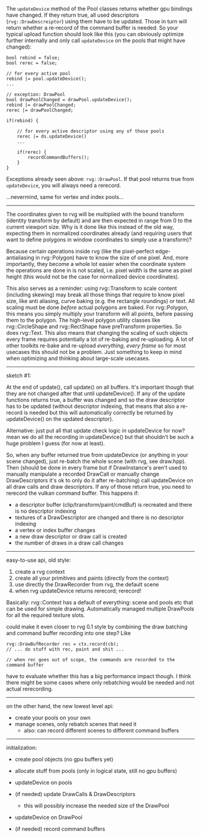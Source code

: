 The `updateDevice` method of the Pool classes returns whether gpu
bindings have changed. If they return true, all used descriptors 
(`rvg::DrawDescreiptor`) using them have to be updated. Those
in turn will return whether a re-record of the command buffer is needed.
So your typical upload function should look like this (you can
obviously optimize further internally and only call `updateDevice`
on the pools that might have changed):

```
bool rebind = false;
bool rerec = false;

// for every active pool
rebind |= pool.updateDevice();
...

// exception: DrawPool
bool drawPoolChanged = drawPool.updateDevice();
rebind |= drawPoolChanged;
rerec |= drawPoolChanged;

if(rebind) {

	// for every active descriptor using any of those pools
	rerec |= ds.updateDevice()
	...

	if(rerec) {
		recordCommandBuffers();
	}
}
```

Exceptions already seen above: `rvg::DrawPool`.
If that pool returns true from `updateDevice`, you will always
need a rerecord.

...nevermind, same for vertex and index pools...

---

The coordinates given to rvg will be multiplied with the bound transform
(identity transform by default) and are then expected in range from
0 to the current viewport size. Why is it done like this instead of
the old way, expecting them in normalized coordinates already (and requiring
users that want to define polygons in window coordinates to simply
use a transform)?

Because certain operations inside rvg (like the pixel-perfect edge-antialiasing 
in rvg::Polygon) have to know the size of one pixel. And, more importantly,
they become a whole lot easier when the coordinate system the operations
are done in is not scaled, i.e. pixel width is the same as pixel height
(this would not be the case for normalized device coordinates).

This also serves as a reminder: using rvg::Transform to scale content (including
skewing) may break all those things that require to know pixel size, like
anti aliasing, curve baking (e.g. the rectangle roundings) or text.
All scaling must be done *before* actual polygons are baked. For rvg::Polygon,
this means you simply multiply your transform will all points, before
passing them to the polygon. The high-level polygon utility classes
like rvg::CircleShape and rvg::RectShape have preTransform properties.
So does rvg::Text. This also means that changing the scaling of such
objects every frame requires potentially a lot of re-baking and re-uploading.
A lot of other toolkits re-bake and re-upload *everything*, *every frame*
so for most usecases this should not be a problem. Just something to keep
in mind when optimizing and thinking about large-scale usecases.

---

sketch #1:

At the end of update(), call update() on all buffers. It's important though
that they are not changed after that until updateDevice(). If any
of the update functions returns true, a buffer was changed and so the
draw descriptor has to be updated (without descriptor indexing, that
means that also a re-record is needed but this will automatically
correctly be returned by updateDevice() on the updated descriptor).

Alternative: just put all that update check logic in updateDevice for now?
mean we do all the recording in updateDevice() but that shouldn't be
such a huge problem I guess (for now at least).

So, when any buffer returned true from updateDevice (or anything
in your scene changed), just re-batch the whole scene (with rvg, see draw.hpp). 
Then (should be done in every frame but if DrawInstance's aren't used to manually manipulate
a recorded DrawCall or manually change DrawDescriptors it's ok to only do it
after re-batching) call updateDevice on all draw calls and draw descriptors.
If any of those return true, you need to rerecord the vulkan command buffer.
This happens if:
- a descriptor buffer (clip/transform/paint/cmdBuf) is recreated and there is no
  descriptor indexing
- textures of a DrawDescriptor are changed and there is no descriptor indexing
- a vertex or index buffer changes
- a new draw descriptor or draw call is created
- the number of draws in a draw call changes

---

easy-to-use api, old style:

1. create a rvg context
2. create all your primitives and paints (directly from the context)
3. use directly the DrawRecorder from rvg, the default scene
4. when rvg updateDevice returns rerecord; rerecord!

Basically: rvg::Context has a default of everything: scene and pools etc
	that can be used for simple drawing. Automatically managed multiple
	DrawPools for all the required texture slots.

could make it even closer to rvg 0.1 style by combining the draw batching
and command buffer recording into one step? Like

```
rvg::DrawBufRecorder rec = ctx.record(cb);
// ... do stuff with rec, paint and shit ...

// when rec goes out of scope, the commands are recorded to the command buffer
```

have to evaluate whether this has a big performance impact though. I think
there might be some cases where only rebatching would be needed and not actual
rerecording.

---

on the other hand, the new lowest level api:

- create your pools on your own
- manage scenes, only rebatch scenes that need it
	- also: can record different scenes to different command buffers

---

initialization:

- create pool objects (no gpu buffers yet)
- allocate stuff from pools (only in logical state, still no gpu buffers)
- updateDevice on pools

- (if needed) update DrawCalls & DrawDescriptors
	- this will possibly increase the needed size of the DrawPool
- updateDevice on DrawPool
- (if needed) record command buffers
